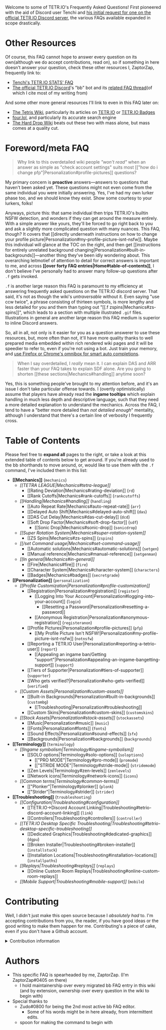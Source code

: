Welcome to some of TETR.IO's Frequently Asked Questions! First pioneered with the aid of Discord user Tenchi and [his initial request for one on the official TETR.IO Discord server](https://github.com/tetrio/issues/issues/241), the various FAQs available expanded in scope drastically. 

# Other Resources
Of course, this FAQ cannot hope to answer every question on its own(although we do accept contributions, read on), so if something in here doesn't answer your question, check these other resources I, ZaptorZap, frequently link to:
* [Tenchi's TETR.IO STATS' FAQ](https://tetrio.team2xh.net/?t=faq)
* [The official TETR.IO Discord](https://l.tetr.io/discord)'s "bb" bot and its [related FAQ thread](https://discord.com/channels/673303546107658242/898101282009657364)(of which I cite most of my writing from)

And some other more general resources I'll link to even in this FAQ later on:
* [The Tetris Wiki](https://tetris.wiki/), particularly its articles on [TETR.IO](https://tetris.wiki/TETR.IO) or [TETR.IO Badges](https://tetris.wiki/TETR.IO_Badges)
* [four.lol](https://four.lol/), and particularly its accurate search engine
* [The Hard Drop Wiki](https://harddrop.com/) beats out these two with mass alone, but mass comes at a quality cut. 

# Foreword/meta FAQ
> Why link to this overdetailed wiki people *"won't read"* when an answer as simple as "check account settings" suits most [["how do i change pfp"|Personalization#profile-pictures]] questions?

My primary concern is **proactive** answers—answers to questions that haven't been asked yet. These questions might not even come from the same individual you were initially answering. Yes, I've had my own lurker phase too, and we should know they exist. Show some courtesy to your lurkers, folks!

Anyways, picture this: that same individual then trips TETR.IO's builtin NSFW detection, and wonders if they can get around the measure entirely. With a simple answer like yours, they'll be forced to go right back to you and ask a slightly more complicated question with many nuances. This FAQ, though? It covers that [[directly underneath instructions on how to change your profile picture|Personalization#my-profile-picture-isnt-nsfw]]. Maybe this individual will glance at the TOC on the right, and then get [[instructions for entirely unrelated background changing|Personalization#built-in-backgrounds]]—another thing they've been idly wondering about. This overarching leitmotief of attention to detail for correct answers is important to me, and across **[[over forty FAQ entries|Home#table-of-contents]]**, I don't believe I've personally had to answer many follow-up questions after `.f` gets invoked.

`.f` is another large reason this FAQ is paramount to my efficiency at answering frequently asked questions on the TETR.IO discord server. That said, it's not as though the wiki's *untraversable* without it. Even saying "use ccw twice", a phrase consisting of thirteen symbols, is more lengthy and less detailed for you and them than typing out "[[.f zspins|Mechanics#zs-spins]]", which leads to a section with multiple illustrated `.gif` files. Illustrations in general are another large reason this FAQ medium is superior to inline Discord answers.

So, all in all, not only is it easier for you as a question answerer to use these resources, but, more often than not, it'll have more quality thanks to well prepared media embedded within rich rendered wiki pages and it will be speedier to refer to, even if you're not using a bot. Just train your memory, and [use Firefox or Chrome's omnibox for smart auto completions](https://media.discordapp.net/attachments/674421736162197515/835709579195056138/faq.mp4).

> When I say overdetailed, I *really* mean it. I can explain DAS and ARR faster than your FAQ takes to explain SDF alone. Are you going to shorten [[these sections|Mechanics#handling]] anytime soon?

Yes, this is something people've brought to my attention before, and it's an issue I don't take particular offense towards. I (overtly optimistically) assume that players have already read the **ingame tooltips** which explain handling in much less depth and descriptive language, such that they need a more detailed explanation to understand the mechanics. Across the FAQ, I tend to have a "better more detailed than *not detailed enough*" mentality, although I understand that there's a certain line of verbosity I frequently cross.

# Table of Contents
Please feel free to **expand all** pages to the right, or take a look at this extended table of contents below to get around. If you're already used to the bb shorthands to move around, or, would like to use them with the `.f` command, I've included them in this list:
* **[[Mechanics]]** (`mechanics`)
    * *[[TETRA LEAGUE|Mechanics#tetra-league]]*
        * [[Rating Deviation|Mechanics#rating-deviation]] (`rd`)
        * [[Rank Cutoffs|Mechanics#rank-cutoffs]] (`rankcutoffs`)
    * *[[Handling|Mechanics#handling]]* (`handling`)
        * [[Auto Repeat Rate|Mechanics#auto-repeat-rate]] (`arr`)
        * [[Delayed Auto Shift|Mechanics#delayed-auto-shift]] (`das`)
        * [[DAS Cut Delay|Mechanics#das-cut-delay]] (`dcd`)
        * [[Soft Drop Factor|Mechanics#soft-drop-factor]] (`sdf`)
            * [[Sonic Drop|Mechanics#sonic-drop]] (`sonicdrop`)
    * *[[Super Rotation System|Mechanics#super-rotation-system]]*
        * [[ZS Spins|Mechanics#zs-spins]] (`zspins`)
    * *[[/set Command usage|Mechanics#set-command-usage]]*
        * [[Automatic solutions|Mechanics#automatic-solutions]] (`setgen`)
        * [[Manual reference|Mechanics#manual-reference]] (`setgenman`)
    * *[[In general|Mechanics#in-general]]*
        * [[Fire|Mechanics#fire]] (`fire`)
        * [[Character System|Mechanics#character-system]] (`characters`)
        * [[Badges|Mechanics#badges]] (`secretgrade`)
* **[[Personalization]]** (`personalization`)
    * *[[Profile Customization|Personalization#profile-customization]]*
        * [[Registration|Personalization#registration]] (`register`)
            * [[Logging Into Your Account|Personalization#logging-into-your-account]] (`login`)
                * [[Resetting a Password|Personalization#resetting-a-password]]
            * [[Anonymous Registration|Personalization#anonymous-registration]] (`registeranon`)
        * [[Profile Pictures|Personalization#profile-pictures]] (`pfp`)
            * [[My Profile Picture Isn't NSFW!|Personalization#my-profile-picture-isnt-nsfw]] (`notnsfw`)
        * [[Reporting a TETR.IO User|Personalization#reporting-a-tetrio-user]] (`report`)
            * [[Appealing an ingame ban/Getting "support"|Personalization#appealing-an-ingame-bangetting-support]] (`support`)
        * [[Tiers of Supporter|Personalization#tiers-of-supporter]] (`supporter`)
        * [[Who gets verified?|Personalization#who-gets-verified]] (`verified`)
    * *[[Custom Assets|Personalization#custom-assets]]*
        * [[Built-in Backgrounds|Personalization#built-in-backgrounds]] (`custombg`)
            * [[Troubleshooting|Personalization#troubleshooting]]
        * [[Custom Skins|Personalization#custom-skins]] (`customskins`)
    * *[[Stock Assets|Personalization#stock-assets]]* (`stockassets`)
        * [[Music|Personalization#music]] (`music`)
        * [[Fonts|Personalization#fonts]] (`fonts`)
        * [[Sound Effects|Personalization#sound-effects]] (`sfx`)
        * [[Backgrounds|Personalization#backgrounds]] (`backgrounds`)
* **[[Terminology]]** (`terminology`)
    * *[[Ingame symbolism|Terminology#ingame-symbolism]]*
        * [[SOLO options|Terminology#solo-options]] (`soloptions`)
            * [["PRO MODE"|Terminology#pro-mode]] (`promode`)
            * [["STRIDE MODE"|Terminology#stride-mode]] (`stridemode`)
        * [[Zen Levels|Terminology#zen-levels]] (`zenlevels`)
        * [[Network icons|Terminology#network-icons]] (`icons`)
    * *[[Common terms|Terminology#common-terms]]*
        * [["Plonker"|Terminology#plonker]] (`plonk`)
        * [["Strider"|Terminology#strider]] (`strider`)
* **[[Troubleshooting]]** (`troubleshooting`)
    * *[[Configuration|Troubleshooting#configuration]]*
        * [[TETR.IO->Discord Account Linking|Troubleshooting#tetrio-discord-account-linking]] (`link`)
        * [[Controllers|Troubleshooting#controllers]] (`controller`)
    * *[[TETR.IO Desktop Specific Troubleshooting|Troubleshooting#tetrio-desktop-specific-troubleshooting]]*
        * [[Dedicated Graphics|Troubleshooting#dedicated-graphics]] (`dgpu`)
        * [[Broken Installer|Troubleshooting#broken-installer]] (`installstuck`)
        * [[Installation Locations|Troubleshooting#installation-locations]] (`installpaths`)
    * *[[Replays|Troubleshooting#replays]]* (`replays`)
        * [[Online Custom Room Replays|Troubleshooting#online-custom-room-replays]]
    * *[[Mobile Support|Troubleshooting#mobile-support]]* (`mobile`)

# Contributing
Well, I didn't just make this open source because I *absolutely had* to. I'm accepting contributions from you, the reader, if you have good ideas or the good writing to make them happen for me. Contributing's a piece of cake, even if you don't have a Github account.

<details>
<summary>Contribution information</summary>

## Contributing made easy (for you)
As of writing, I believe the chances are greater than 70% that you're here because someone directly led you here. If that someone happens to be the maintainer of this project, and you have ideas for it, be it a new question, or errors contained in the various texts, perhaps let him know directly by doing what all users uncontrollably do: asking questions **frequently.** Of course, you're advised to ensure your question isn't already answered by a slightly more extensive search of this FAQ, or the many other directly linked pages, first.

Simple prompts coming my way work well, but txt documents supporting Github flavored `m`ark`d`own are just as easily integrated. As of now, attribution happens through named folders within the repository itself, so I can define arbitraty usernames without hassle. If you do happen to have a Github account, though...

## Contributing made slightly harder
By far the best way to attribute to yourself, and make things a bit less of a hassle on my end, would be following the standard proceedure for code additions to any Github: forking the project, adding your Github flavored `.md` files to a folder named after none other than yourself, and then submitting a pull request with myself at the main branch.

From there, your submission will go through minimal classification to try and slot it in with the rest of the FAQs naturally, as well as some tense peer review for quality control regarding grammar, formatting, and continuity.(I'm gonna be honest with you, I hold this kind of writing to a high standard and get really defensive when it gets edited) If it's all good, I should have it up on the main wiki within the day you submit your pull request.(no warranties attached, though...)

</details>

# Authors
* This specific FAQ is spearheaded by me, ZaptorZap. (I'm ZaptorZap#0405 on there)
    * I hold maintainership over every migrated bb FAQ entry in this wiki (and by extension, ownership over every question in the wiki to begin with)
* Special thanks to 
    * Zudo#0800 for being the 2nd most active bb FAQ editor.
        * Some of his words might be in here already, from intermittent edits.
    * spoon for making the command to begin with
